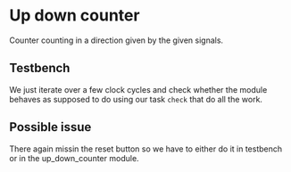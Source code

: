 # Up down counter
Counter counting in a direction given by the given signals.

## Testbench
We just iterate over a few clock cycles and check whether the module
behaves as supposed to do using our task `check` that do all the work.

## Possible issue
There again missin the reset button so we have to either do it in testbench
or in the up\_down\_counter module.

